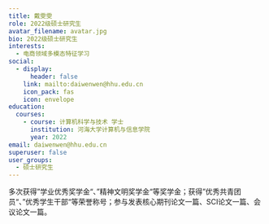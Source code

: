 ```yaml
---
title: 戴雯雯
role: 2022级硕士研究生
avatar_filename: avatar.jpg
bio: 2022级硕士研究生
interests:
  - 电商领域多模态特征学习
social:
  - display:
      header: false
    link: mailto:daiwenwen@hhu.edu.cn
    icon_pack: fas
    icon: envelope
education:
  courses:
    - course: 计算机科学与技术 学士
      institution: 河海大学计算机与信息学院
      year: 2022
email: daiwenwen@hhu.edu.cn
superuser: false
user_groups:
  - 硕士研究生
---
```

多次获得”学业优秀奖学金“、”精神文明奖学金“等奖学金；获得”优秀共青团员“、”优秀学生干部“等荣誉称号；参与发表核心期刊论文一篇、SCI论文一篇、会议论文一篇。
